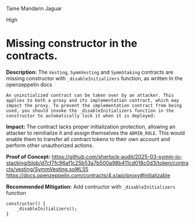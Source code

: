 Tame Mandarin Jaguar

High

# Missing constructor in the contracts.


**Description:** The `Vesting`, `SymmVesting` and `SymmStaking` contracts are missing constructor with `_disableInitializers` function, as written In the openzeppelin docs 

```comment
An uninitialized contract can be taken over by an attacker. This applies to both a proxy and its implementation contract, which may impact the proxy. To prevent the implementation contract from being used, you should invoke the _disableInitializers function in the constructor to automatically lock it when it is deployed:
```

**Impact:** The contract lacks proper initialization protection, allowing an attacker to reinitialize it and assign themselves the `ADMIN_ROLE`. This would enable them to transfer all contract tokens to their own account and perform other unauthorized actions.

**Proof of Concept:**
https://github.com/sherlock-audit/2025-03-symm-io-stacking/blob/d7cf7fc96af1c25b53a7b500a98b411cd018c0d3/token/contracts/vesting/SymmVesting.sol#L55
https://docs.openzeppelin.com/contracts/4.x/api/proxy#Initializable

**Recommended Mitigation:** Add contructor with `_disableInitializers` function 

```solidity
constructor() {
    _disableInitializers();
}
```